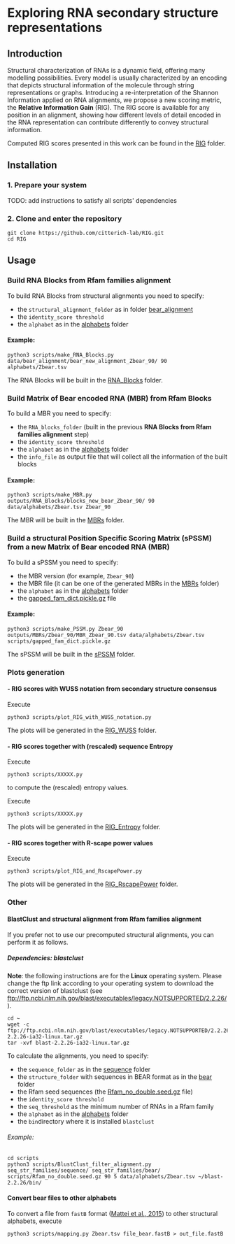 # Exploring RNA secondary structure representations

## Introduction
Structural characterization of RNAs is a dynamic field, offering many modelling possibilities. Every model is usually 
characterized by an encoding that depicts structural information of the molecule through string representations or graphs. 
Introducing a re-interpretation of the Shannon Information applied on RNA alignments, we propose a new scoring metric, 
the **Relative Information Gain** (RIG). The RIG score is available for any position in an alignment, showing how different 
levels of detail encoded in the RNA representation can contribute differently to convey structural information.

Computed RIG scores presented in this work can be found in the [RIG](data/RIG) folder.

## Installation

### 1. Prepare your system

TODO: add instructions to satisfy all scripts' dependencies

### 2. Clone and enter the repository

```
git clone https://github.com/citterich-lab/RIG.git
cd RIG
```

## Usage

### Build RNA Blocks from Rfam families alignment

To build RNA Blocks from structural alignments you need to specify:

* the `structural_alignment_folder` as in folder [bear_alignment](data/bear_alignment) 
* the `identity_score threshold`
* the `alphabet` as in the [alphabets](data/alphabets) folder

#### Example:
```
python3 scripts/make_RNA_Blocks.py data/bear_alignment/bear_new_alignment_Zbear_90/ 90 alphabets/Zbear.tsv
```

The RNA Blocks will be built in the [RNA_Blocks](outputs/RNA_Blocks) folder.


### Build Matrix of Bear encoded RNA (MBR) from Rfam Blocks

To build a MBR you need to specify:

* the `RNA_blocks_folder` (built in the previous **RNA Blocks from Rfam families alignment** step)
* the `identity_score threshold`
* the `alphabet` as in the [alphabets](data/alphabets) folder
* the `info_file` as output file that will collect all the information of the built blocks

#### Example:
```
python3 scripts/make_MBR.py outputs/RNA_Blocks/blocks_new_bear_Zbear_90/ 90 data/alphabets/Zbear.tsv Zbear_90
```

The MBR will be built in the [MBRs](outputs/MBRs) folder.


### Build a structural Position Specific Scoring Matrix (sPSSM) from a new Matrix of Bear encoded RNA (MBR)

To build a sPSSM you need to specify:

* the MBR version (for example, `Zbear_90`)
* the MBR file (it can be one of the generated MBRs in the [MBRs](outputs/MBRs) folder)
* the `alphabet` as in the [alphabets](data/alphabets) folder 
* the [gapped_fam_dict.pickle.gz](scripts/gapped_fam_dict.pickle) file

#### Example:
```
python3 scripts/make_PSSM.py Zbear_90 outputs/MBRs/Zbear_90/MBR_Zbear_90.tsv data/alphabets/Zbear.tsv scripts/gapped_fam_dict.pickle.gz
```

The sPSSM will be built in the [sPSSM](outputs/sPSSMs) folder.



### Plots generation
 
#### - RIG scores with WUSS notation from secondary structure consensus
Execute

```
python3 scripts/plot_RIG_with_WUSS_notation.py 
```

The plots will be generated in the [RIG_WUSS](plots/RIG_WUSS) folder.


#### - RIG scores together with (rescaled) sequence Entropy

Execute

```
python3 scripts/XXXXX.py 
```

to compute the (rescaled) entropy values.

Execute

```
python3 scripts/XXXXX.py 
```

The plots will be generated in the [RIG_Entropy](plots/RIG_Entropy) folder.


#### - RIG scores together with R-scape power values
Execute

```
python3 scripts/plot_RIG_and_RscapePower.py 
```

The plots will be generated in the [RIG_RscapePower](plots/RIG_RscapePower) folder.


### Other

#### BlastClust and structural alignment from Rfam families alignment

If you prefer not to use our precomputed structural alignments, you can perform it as follows.

##### Dependencies: blastclust

**Note**: the following instructions are for the **Linux** operating system. Please change the ftp link according to 
your operating system to download the correct version of blastclust 
(see ftp://ftp.ncbi.nlm.nih.gov/blast/executables/legacy.NOTSUPPORTED/2.2.26/).

```
cd ~
wget -c ftp://ftp.ncbi.nlm.nih.gov/blast/executables/legacy.NOTSUPPORTED/2.2.26/blast-2.2.26-ia32-linux.tar.gz
tar -xvf blast-2.2.26-ia32-linux.tar.gz
```

To calculate the alignments, you need to specify:

* the `sequence_folder` as in the [sequence](seq_str_families/sequence) folder
* the `structure_folder` with sequences in BEAR format as in the [bear](seq_str_families/bear) folder
* the Rfam seed sequences (the [Rfam_no_double.seed.gz](scripts/Rfam_no_double.seed.gz) file)
* the `identity_score threshold`
* the `seq_threshold` as the minimum number of RNAs in a Rfam family
* the `alphabet` as in the [alphabets](data/alphabets) folder
* the `bin`directory where it is installed `blastclust`

###### Example:
```
cd scripts
python3 scripts/BlustClust_filter_alignment.py seq_str_families/sequence/ seq_str_families/bear/ scripts/Rfam_no_double.seed.gz 90 5 data/alphabets/Zbear.tsv ~/blast-2.2.26/bin/
```


#### Convert bear files to other alphabets
To convert a file from `fastB` format ([Mattei et al., 2015](https://academic.oup.com/nar/article/43/W1/W493/2467934)) 
to other structural alphabets, execute

```
python3 scripts/mapping.py Zbear.tsv file_bear.fastB > out_file.fastB
```